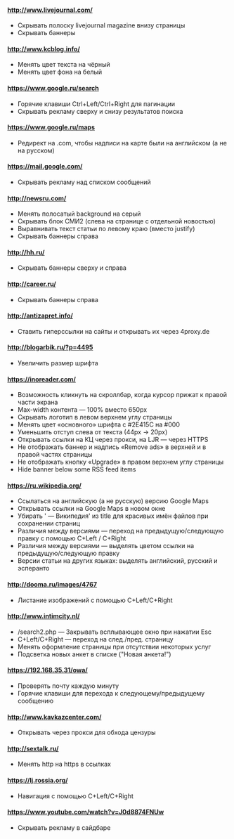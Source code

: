 #### http://www.livejournal.com/
* Скрывать полоску livejournal magazine внизу страницы
* Скрывать баннеры

#### http://www.kcblog.info/
* Менять цвет текста на чёрный
* Менять цвет фона на белый

#### https://www.google.ru/search
* Горячие клавиши Ctrl+Left/Ctrl+Right для пагинации
* Скрывать рекламу сверху и снизу результатов поиска

#### https://www.google.ru/maps
* Редирект на .com, чтобы надписи на карте были на английском (а не на русском)

#### https://mail.google.com/
* Скрывать рекламу над списком сообщений

#### http://newsru.com/
* Менять полосатый background на серый
* Скрывать блок СМИ2 (слева на странице с отдельной новостью)
* Выравнивать текст статьи по левому краю (вместо justify)
* Скрывать баннеры справа

#### http://hh.ru/
* Скрывать баннеры сверху и справа

#### http://career.ru/
* Скрывать баннеры справа

#### http://antizapret.info/
* Ставить гиперссылки на сайты и открывать их через 4proxy.de

#### http://blogarbik.ru/?p=4495
* Увеличить размер шрифта

#### https://inoreader.com/
* Возможность кликнуть на скроллбар, когда курсор прижат к правой части экрана
* Max-width контента — 100% вместо 650px
* Скрывать логотип в левом верхнем углу страницы
* Менять цвет «основного» шрифта с #2E415C на #000
* Уменьшить отступ слева от текста (44px → 20px)
* Открывать ссылки на КЦ через прокси, на LJR — через HTTPS
* Не отображать баннер и надпись «Remove ads» в верхней и в правой частях страницы
* Не отображать кнопку «Upgrade» в правом верхнем углу страницы
* Hide banner below some RSS feed items

#### https://ru.wikipedia.org/
* Ссылаться на английскую (а не русскую) версию Google Maps
* Открывать ссылки на Google Maps в новом окне
* Убирать ' — Википедия' из title для красивых имён файлов при сохранении страниц
* Различия между версиями — переход на предыдущую/следующую правку с помощью C+Left / C+Right
* Различия между версиями — выделять цветом ссылки на предыдущую/следующую правку
* Версии статьи на других языках: выделять английский, русский и эсперанто

#### http://dooma.ru/images/4767
* Листание изображений с помощью C+Left/C+Right

#### http://www.intimcity.nl/
* /search2.php — Закрывать всплывающее окно при нажатии Esc
* C+Left/C+Right — переход на след./пред. страницу
* Менять оформление страницы при отсутствии некоторых услуг
* Подсветка новых анкет в списке ("Новая анкета!")

#### https://192.168.35.31/owa/
* Проверять почту каждую минуту
* Горячие клавиши для перехода к следующему/предыдущему сообщению

#### http://www.kavkazcenter.com/
* Открывать через прокси для обхода цензуры

#### http://sextalk.ru/
* Менять http на https в ссылках

#### https://lj.rossia.org/
* Навигация с помощью C+Left/C+Right

#### https://www.youtube.com/watch?v=J0d8874FNUw
* Скрывать рекламу в сайдбаре
